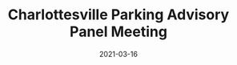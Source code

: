 ---
{
  "title": "Charlottesville Parking Advisory Panel Meeting",
  "date": "2021-03-16",
  "tweet_id": "1371908603037245447",
  "meetings": [
    "Charlottesville Parking Advisory Panel Meeting"
  ],
  "groups": [
    "Charlottesville Parking Advisory Panel"
  ]
}
---